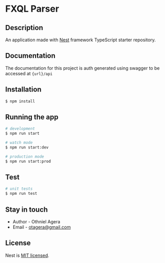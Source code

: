 # FXQL Parser

## Description

An application made with [Nest](https://github.com/nestjs/nest) framework TypeScript starter repository.

## Documentation

The documentation for this project is auth generated using swagger to be accessed at ```{url}/api```


## Installation

```bash
$ npm install
```

## Running the app

```bash
# development
$ npm run start

# watch mode
$ npm run start:dev

# production mode
$ npm run start:prod
```

## Test

```bash
# unit tests
$ npm run test
```

## Stay in touch

- Author - Othniel Agera
- Email - [otagera@gmail.com](maito:otagera@gmail.com)

## License

Nest is [MIT licensed](LICENSE).

